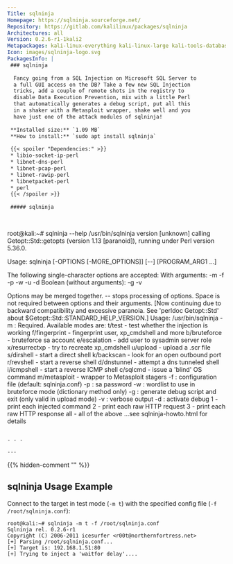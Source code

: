 ```yaml
---
Title: sqlninja
Homepage: https://sqlninja.sourceforge.net/
Repository: https://gitlab.com/kalilinux/packages/sqlninja
Architectures: all
Version: 0.2.6-r1-1kali2
Metapackages: kali-linux-everything kali-linux-large kali-tools-database kali-tools-web 
Icon: images/sqlninja-logo.svg
PackagesInfo: |
 ### sqlninja
 
  Fancy going from a SQL Injection on Microsoft SQL Server to
  a full GUI access on the DB? Take a few new SQL Injection
  tricks, add a couple of remote shots in the registry to
  disable Data Execution Prevention, mix with a little Perl
  that automatically generates a debug script, put all this
  in a shaker with a Metasploit wrapper, shake well and you
  have just one of the attack modules of sqlninja!
 
 **Installed size:** `1.09 MB`  
 **How to install:** `sudo apt install sqlninja`  
 
 {{< spoiler "Dependencies:" >}}
 * libio-socket-ip-perl
 * libnet-dns-perl
 * libnet-pcap-perl
 * libnet-rawip-perl
 * libnetpacket-perl
 * perl
 {{< /spoiler >}}
 
 ##### sqlninja
 
 
 ```
 root@kali:~# sqlninja --help
 /usr/bin/sqlninja version [unknown] calling Getopt::Std::getopts (version 1.13 [paranoid]),
 running under Perl version 5.36.0.
 
 Usage: sqlninja [-OPTIONS [-MORE_OPTIONS]] [--] [PROGRAM_ARG1 ...]
 
 The following single-character options are accepted:
 	With arguments: -m -f -p -w -u -d
 	Boolean (without arguments): -g -v
 
 Options may be merged together.  -- stops processing of options.
 Space is not required between options and their arguments.
   [Now continuing due to backward compatibility and excessive paranoia.
    See 'perldoc Getopt::Std' about $Getopt::Std::STANDARD_HELP_VERSION.]
 Usage: /usr/bin/sqlninja
 	-m <mode> : Required. Available modes are:
 	    t/test - test whether the injection is working
 	    f/fingerprint - fingerprint user, xp_cmdshell and more
 	    b/bruteforce - bruteforce sa account
 	    e/escalation - add user to sysadmin server role
 	    x/resurrectxp - try to recreate xp_cmdshell
 	    u/upload - upload a .scr file
 	    s/dirshell - start a direct shell
 	    k/backscan - look for an open outbound port
 	    r/revshell - start a reverse shell
 	    d/dnstunnel - attempt a dns tunneled shell
 	    i/icmpshell - start a reverse ICMP shell
 	    c/sqlcmd - issue a 'blind' OS command
 	    m/metasploit - wrapper to Metasploit stagers
 	-f <file> : configuration file (default: sqlninja.conf)
 	-p <password> : sa password
 	-w <wordlist> : wordlist to use in bruteforce mode (dictionary method
 	                only)
 	-g : generate debug script and exit (only valid in upload mode)
 	-v : verbose output
 	-d <mode> : activate debug
 	    1 - print each injected command
 	    2 - print each raw HTTP request
 	    3 - print each raw HTTP response
 	    all - all of the above
 	...see sqlninja-howto.html for details
 	 
 ```
 
 - - -
 
---
```

{{% hidden-comment "<!--Do not edit anything above this line-->" %}}

## sqlninja Usage Example

Connect to the target in test mode (`-m t`) with the specified config file (`-f /root/sqlninja.conf`):

```
root@kali:~# sqlninja -m t -f /root/sqlninja.conf
Sqlninja rel. 0.2.6-r1
Copyright (C) 2006-2011 icesurfer <r00t@northernfortress.net>
[+] Parsing /root/sqlninja.conf...
[+] Target is: 192.168.1.51:80
[+] Trying to inject a 'waitfor delay'....
```
